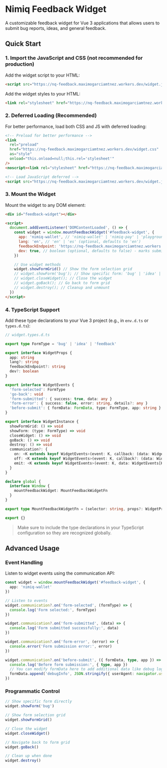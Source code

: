 # Nimiq Feedback Widget

A customizable feedback widget for Vue 3 applications that allows users to submit bug reports, ideas, and general feedback.

## Quick Start

### 1. Import the JavaScript and CSS (not recommended for production)

Add the widget script to your HTML:

```html
<script src="https://nq-feedback.maximogarciamtnez.workers.dev/widget.js" defer></script>
```

Add the widget styles to your HTML:

```html
<link rel="stylesheet" href="https://nq-feedback.maximogarciamtnez.workers.dev/widget.css" />
```

### 2. Deferred Loading (Recommended)

For better performance, load both CSS and JS with deferred loading:

```html
<!-- Preload for better performance -->
<link
  rel="preload"
  href="https://nq-feedback.maximogarciamtnez.workers.dev/widget.css"
  as="style"
  onload="this.onload=null;this.rel='stylesheet'"
/>
<noscript><link rel="stylesheet" href="https://nq-feedback.maximogarciamtnez.workers.dev/widget.css" /></noscript>

<!-- Load JavaScript deferred -->
<script src="https://nq-feedback.maximogarciamtnez.workers.dev/widget.js" defer></script>
```

### 3. Mount the Widget

Mount the widget to any DOM element:

```html
<div id="feedback-widget"></div>

<script>
  document.addEventListener('DOMContentLoaded', () => {
    const widget = window.mountFeedbackWidget('#feedback-widget', {
      app: 'nimiq-wallet', // 'nimiq-wallet' | 'nimiq-pay' | 'playground'
      lang: 'en', // 'en' | 'es' (optional, defaults to 'en')
      feedbackEndpoint: 'https://nq-feedback.maximogarciamtnez.workers.dev/api/feedback',
      dev: true, // boolean (optional, defaults to false) - marks submissions as development
    })

    // Use widget methods
    widget.showFormGrid() // Show the form selection grid
    // widget.showForm('bug'); // Show specific form: 'bug' | 'idea' | 'feedback'
    // widget.closeWidget(); // Close the widget
    // widget.goBack(); // Go back to form grid
    // widget.destroy(); // Cleanup and unmount
  })
</script>
```

### 4. TypeScript Support

Add these type declarations to your Vue 3 project (e.g., in `env.d.ts` or `types.d.ts`):

```typescript
// widget.types.d.ts

export type FormType = 'bug' | 'idea' | 'feedback'

export interface WidgetProps {
  app: string
  lang?: string
  feedbackEndpoint?: string
  dev?: boolean
}

export interface WidgetEvents {
  'form-selected': FormType
  'go-back': void
  'form-submitted': { success: true, data: any }
  'form-error': { success: false, error: string, details?: any }
  'before-submit': { formData: FormData, type: FormType, app: string }
}

export interface WidgetInstance {
  showFormGrid: () => void
  showForm: (type: FormType) => void
  closeWidget: () => void
  goBack: () => void
  destroy: () => void
  communication?: {
    on: <K extends keyof WidgetEvents>(event: K, callback: (data: WidgetEvents[K]) => void) => void
    off: <K extends keyof WidgetEvents>(event: K, callback?: (data: WidgetEvents[K]) => void) => void
    emit: <K extends keyof WidgetEvents>(event: K, data: WidgetEvents[K]) => void
  }
}

declare global {
  interface Window {
    mountFeedbackWidget: MountFeedbackWidgetFn
  }
}

export type MountFeedbackWidgetFn = (selector: string, props?: WidgetProps) => WidgetInstance

export {}
```

> Make sure to include the type declarations in your TypeScript configuration so they are recognized globally.

## Advanced Usage

### Event Handling

Listen to widget events using the communication API:

```typescript
const widget = window.mountFeedbackWidget('#feedback-widget', {
  app: 'nimiq-wallet'
})

// Listen to events
widget.communication?.on('form-selected', (formType) => {
  console.log('Form selected:', formType)
})

widget.communication?.on('form-submitted', (data) => {
  console.log('Form submitted successfully:', data)
})

widget.communication?.on('form-error', (error) => {
  console.error('Form submission error:', error)
})

widget.communication?.on('before-submit', ({ formData, type, app }) => {
  console.log('Before form submission:', { type, app })
  // You can modify formData here to add additional data like debug logs
  formData.append('debugInfo', JSON.stringify({ userAgent: navigator.userAgent }))
})
```

### Programmatic Control

```typescript
// Show specific form directly
widget.showForm('bug')

// Show form selection grid
widget.showFormGrid()

// Close the widget
widget.closeWidget()

// Navigate back to form grid
widget.goBack()

// Clean up when done
widget.destroy()
```
